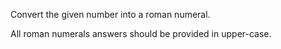 Convert the given number into a roman numeral.

All roman numerals answers should be provided in upper-case.

